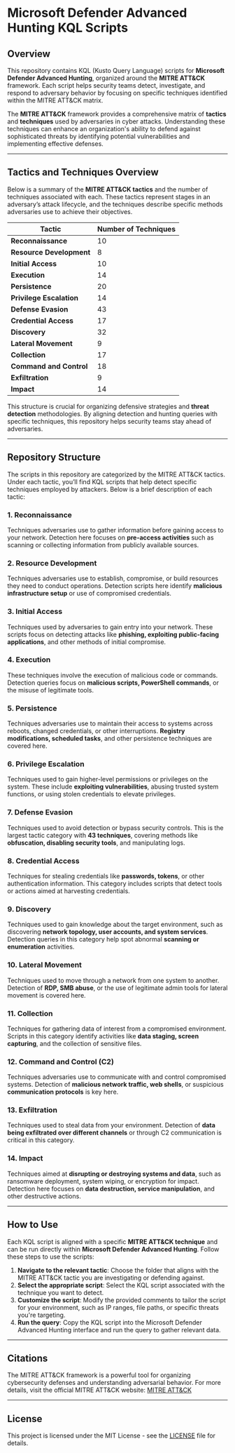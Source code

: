 # Microsoft Defender Advanced Hunting KQL Scripts

## Overview

This repository contains KQL (Kusto Query Language) scripts for **Microsoft Defender Advanced Hunting**, organized around the **MITRE ATT&CK** framework. Each script helps security teams detect, investigate, and respond to adversary behavior by focusing on specific techniques identified within the MITRE ATT&CK matrix.

The **MITRE ATT&CK** framework provides a comprehensive matrix of **tactics** and **techniques** used by adversaries in cyber attacks. Understanding these techniques can enhance an organization's ability to defend against sophisticated threats by identifying potential vulnerabilities and implementing effective defenses.

---

## Tactics and Techniques Overview

Below is a summary of the **MITRE ATT&CK tactics** and the number of techniques associated with each. These tactics represent stages in an adversary’s attack lifecycle, and the techniques describe specific methods adversaries use to achieve their objectives.

| **Tactic**               | **Number of Techniques** |
|--------------------------|--------------------------|
| **Reconnaissance**        | 10                       |
| **Resource Development**  | 8                        |
| **Initial Access**        | 10                       |
| **Execution**             | 14                       |
| **Persistence**           | 20                       |
| **Privilege Escalation**   | 14                       |
| **Defense Evasion**       | 43                       |
| **Credential Access**     | 17                       |
| **Discovery**             | 32                       |
| **Lateral Movement**      | 9                        |
| **Collection**            | 17                       |
| **Command and Control**   | 18                       |
| **Exfiltration**          | 9                        |
| **Impact**                | 14                       |

This structure is crucial for organizing defensive strategies and **threat detection** methodologies. By aligning detection and hunting queries with specific techniques, this repository helps security teams stay ahead of adversaries.

---

## Repository Structure

The scripts in this repository are categorized by the MITRE ATT&CK tactics. Under each tactic, you’ll find KQL scripts that help detect specific techniques employed by attackers. Below is a brief description of each tactic:

### 1. **Reconnaissance**
Techniques adversaries use to gather information before gaining access to your network. Detection here focuses on **pre-access activities** such as scanning or collecting information from publicly available sources.

### 2. **Resource Development**
Techniques adversaries use to establish, compromise, or build resources they need to conduct operations. Detection scripts here identify **malicious infrastructure setup** or use of compromised credentials.

### 3. **Initial Access**
Techniques used by adversaries to gain entry into your network. These scripts focus on detecting attacks like **phishing, exploiting public-facing applications**, and other methods of initial compromise.

### 4. **Execution**
These techniques involve the execution of malicious code or commands. Detection queries focus on **malicious scripts, PowerShell commands**, or the misuse of legitimate tools.

### 5. **Persistence**
Techniques adversaries use to maintain their access to systems across reboots, changed credentials, or other interruptions. **Registry modifications, scheduled tasks**, and other persistence techniques are covered here.

### 6. **Privilege Escalation**
Techniques used to gain higher-level permissions or privileges on the system. These include **exploiting vulnerabilities**, abusing trusted system functions, or using stolen credentials to elevate privileges.

### 7. **Defense Evasion**
Techniques used to avoid detection or bypass security controls. This is the largest tactic category with **43 techniques**, covering methods like **obfuscation, disabling security tools**, and manipulating logs.

### 8. **Credential Access**
Techniques for stealing credentials like **passwords, tokens**, or other authentication information. This category includes scripts that detect tools or actions aimed at harvesting credentials.

### 9. **Discovery**
Techniques used to gain knowledge about the target environment, such as discovering **network topology, user accounts, and system services**. Detection queries in this category help spot abnormal **scanning or enumeration** activities.

### 10. **Lateral Movement**
Techniques used to move through a network from one system to another. Detection of **RDP, SMB abuse**, or the use of legitimate admin tools for lateral movement is covered here.

### 11. **Collection**
Techniques for gathering data of interest from a compromised environment. Scripts in this category identify activities like **data staging, screen capturing**, and the collection of sensitive files.

### 12. **Command and Control (C2)**
Techniques adversaries use to communicate with and control compromised systems. Detection of **malicious network traffic, web shells**, or suspicious **communication protocols** is key here.

### 13. **Exfiltration**
Techniques used to steal data from your environment. Detection of **data being exfiltrated over different channels** or through C2 communication is critical in this category.

### 14. **Impact**
Techniques aimed at **disrupting or destroying systems and data**, such as ransomware deployment, system wiping, or encryption for impact. Detection here focuses on **data destruction, service manipulation**, and other destructive actions.

---

## How to Use

Each KQL script is aligned with a specific **MITRE ATT&CK technique** and can be run directly within **Microsoft Defender Advanced Hunting**. Follow these steps to use the scripts:

1. **Navigate to the relevant tactic**: Choose the folder that aligns with the MITRE ATT&CK tactic you are investigating or defending against.
2. **Select the appropriate script**: Select the KQL script associated with the technique you want to detect.
3. **Customize the script**: Modify the provided comments to tailor the script for your environment, such as IP ranges, file paths, or specific threats you're targeting.
4. **Run the query**: Copy the KQL script into the Microsoft Defender Advanced Hunting interface and run the query to gather relevant data.

---

## Citations
The MITRE ATT&CK framework is a powerful tool for organizing cybersecurity defenses and understanding adversarial behavior. For more details, visit the official MITRE ATT&CK website:
[MITRE ATT&CK](https://attack.mitre.org)

---

## License

This project is licensed under the MIT License - see the [LICENSE](./LICENSE) file for details.
